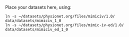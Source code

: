 Place your datasets here, using:
```
ln -s ~/datasets/physionet.org/files/mimiciv/1.0/     data/datasets/mimiciv_1_0
ln -s ~/datasets/physionet.org/files/mimic-iv-ed/1.0/ data/datasets/mimiciv_ed_1_0
```